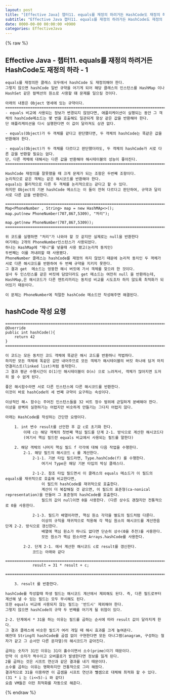 ```yaml
---  
layout: post  
title: "[Effective Java] 챕터11. equals를 재정의 하려거든 HashCode도 재정의 하라-1"  
subtitle: "Effective Java 챕터11. equals를 재정의 하려거든 HashCode도 재정의 하라-1"  
date: 0000-00-00 00:00:00 +0900  
categories: EffectiveJava  
---  
```

{% raw %}  
## Effective Java - 챕터11. equals를 재정의 하려거든 HashCode도 재정의 하라 - 1  
	equals를 재정의한 클래스 모두에서 hashCode 도 재정의해야 한다.  
	그렇지 않으면 hashCode 일반 규약을 어기게 되어 해당 클래스의 인스턴스를 HashMap 이나 HashSet 같은 컬렉션의 원소로 사용할 떄 문제를 일으킬 것이다.  
  
	아래의 내용은 Object 명세에 있는 규약이다.  
	=================================================================================================================  
	- equals 비교에 사용되는 정보가 변경되지 않았다면, 애플리케이션이 실행되는 동안 그 객체의 hashCode메소드는 몇 번을 호출해도 일관되게 항상 같은 값을 반환해야 한다.  
	단 애플리케이션을 다시 실행한다면 이 값이 달라져도 상관 없다.  
  
	- equals(Object)가 두 객체를 같다고 판단했다면, 두 객체의 hashCode는 똑같은 값을 반환해야 한다.  
  
	- equals(Object)가 두 객체를 다르다고 판단했더라도, 두 객체의 hashCode가 서로 다른 값을 반환할 필요는 없다.  
	단, 다른 객체에 대해서는 다른 값을 반환해야 해시테이블의 성능이 좋아진다.  
	=================================================================================================================  
  
	HashCode 재정의를 잘못했을 때 크게 문제가 되는 조항은 두번째 조항이다.  
	논리적으로 같은 객체는 같은 해시코드를 반환해야 한다.  
	equals는 물리적으로 다른 두 객체를 논리적으로는 같다고 할 수 있다.  
	하지만 Object의 기본 hashCode 메소드는 이 둘이 전혀 다르다고 판단하여, 규약과 달리 서로 다른 값을 반환한다.  
  
	=================================================================================================================  
	Map<PhoneNumber , String> map = new HashMAp<>();  
	map.put(new PhoneNumber(707,867,5309), "처리");  
  
	map.get(new PhoneNumber(707,867,5309));  
	=================================================================================================================  
  
	위 코드를 실행하면 "처리"가 나와야 할 것 같지만 실제로는 null을 반환한다  
	여기에는 2개의 PhoneNumber인스턴스가 사용되었다.  
	하나는 HashMap에 "제니"를 넣을때 사용 됐고(논리적 동치인)  
	두번째는 이를 꺼내려할 때 사용됐다.  
	PhoneNumber 클래스는 hashCode를 재정의 하지 않았기 때문에 논리적 동치인 두 객체가 서로 다른 해시코드를 반환하여 두 번째 규약을 지키지 못한다.  
	그 결과 get  메소드는 엉뚱한 해시 버킷에 가서 객체를 찾으려 한 것이다.  
	설사 두 인스턴스를 같은 버킷에 담았더라도 get 메소드는 여전히 null 을 반환하는데, HashMap,은 해시코드가 다른 엔트리끼리는 동치성 비교를 시도조차 하지 않도록 최적화가 되어있기 때문이다.  
  
	이 문제는 PhoneNumber에 적절한 hashCode 메소드만 작성해주면 해결된다.  
  
## hashCode 작성 요령  
  
	=================================================================================================================  
	@Override  
	public int hashCode(){  
		return 42  
	}  
	=================================================================================================================  
  
	이 코드는 모든 동치인 코드 객체에 똑같은 해시 코드를 반환하니 적법하다.  
	하지만 모든 객체에 똑같은 값만 내어주므로 모든 객체가 해시테이블의 버킷 하나에 담겨 마치 연결리스트(linked list)처럼 동작한다.  
	그 결과 평균 수행시간이 O(1)인 해시테이블이 O(n) 으로 느려져서, 객체가 많아지면 도저히 쓸 수 없게 된다.  
  
	좋은 해시함수라면 서로 다른 인스턴스에 다른 해시코드를 반환한다.  
	이것이 바로 hashCode의 세 번째 규약이 요구하는 속성이다.  
  
	이상적인 해ㅅ 함수는 주어진 인스턴스들을 32 비트 정수 범위에 균일하게 분배해야 한다.  
	이상을 완벽히 실현하기는 어렵지만 비슷하게 만들기는 그다지 어렵지 않다.  
  
	아래는 HashCode를 작성하는 간단한 요령이다.  
  
		1. int 변수 result를 선언한 후 값 c로 초기화 한다.  
			이때 c는 해당 객체의 첫번째 핵심 필드를 단계 2-1. 방식으로 계산한 해시코드다  
			(여기서 핵심 필드란 equals 비교에서 사용되는 필드를 말한다)  
  
		2. 해당 객체의 나머지 핵심 필드 f 각각에 대해 다음 작업을 수행한다.  
			2-1. 해당 필드의 해시코드 c 를 계산한다.  
				2-1-1. 기본 타입 필드라면, Type.hashCode(f) 를 수행한다.  
					여기서 Type은 해당 기본 타입의 박싱 클래스다.  
  
				2-1-2. 참조 타입 필드면서 이 클래스의 equals 메소드가 이 필드의 equals를 재귀적으로 호출해 비교한다면,  
					이 필드의 hashCode를 재귀적으로 호출한다.  
					계산이 더 복잡해질 것 같으면, 이 필드의 표준형(ca-nonical representation)을 만들어 그 표준형의 hashCode를 호출한다.  
					필드의 값이 null이면 0을 사용한다. (다른 상수도 괜찮지만 전통적으로 0을 사용한다.  
  
				2-1-3. 필드가 배열이라면, 핵심 원소 각각을 별도의 필드처럼 다룬다.  
					이상의 규칙을 재귀적으로 적용해 각 핵심 원소의 해시코드를 계산한음 단계 2-2. 방식으로 갱신한다.  
					배열에 핵심 원소가 하나도 없다면 단순히 상수(0을 추천)를 사용한다.  
					모든 원소가 핵심 원소라면 Arrays.hashCode를 사용한다.  
  
			2-2. 단계 2-1. 에서 계산한 해시코드 c로 result를 갱신한다.  
				코드는 아래와 같다  
				=================================================================================================================  
				result = 31 * result + c;  
				=================================================================================================================  
  
		3. result 를 반환한다.  
  
	hashCode를 작성할때 파생 필드는 해시코드 계산에서 제외해도 된다. 즉, 다른 필드로부터 계산해 낼 수 있는 필드는 모두 무시해도 된다.  
	또한 equals 비교에 사용되지 않는 필드는 '반드시' 제외해야 한다.  
	그렇지 않으면 hashCode의 규약 두 번째를 어기게 될 위험이 있다.  
  
	2-2. 단계에서 * 31을 하는 이유는 필드를 곱하는 순서에 따라 result 값이 달라지게 한다.  
	그 결과 클래스에 비슷한 필드가 여러 개일 때 해시 효과를 크게 높여준다.  
	예컨대 String의 hashCode를 곱셉 없이 구현한다면 모든 아나그램(anagram, 구성하는 철자가 같고 그 순서만 다른 문자열)의 해시코드가 같아진다.  
  
	곱하는 숫자가 31인 이유는 31이 홀수이면서 소수(prime)이기 때문이다.  
	만약 이 숫자가 짝수이고 오버플로가 발생한다면 정보를 잃게 된다.  
	2를 곱하는 것은 시프트 연산과 같은 결과를 내기 때문이다.  
	소수를 곱하는 이유는 명확하지만 전통적으로 그리 해왔다.  
	결과적으로 31을 이용하면 이 곱셈을 시프트 연산과 뺄셈으로 대체해 최적화 할 수 있다.	(31 * i 는 (i<<5)-i 와 같다)  
	요즘 VM들은 이런 최적화를 자동으로 해준다.  
{% endraw %}